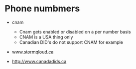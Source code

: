 # Phone numbmers

* cnam
  * Cnam gets enabled or disabled on a per number basis
  * CNAM is a USA thing only
  * Canadian DID's do not support CNAM for example
  
* www.stormqloud.ca
* http://www.canadadids.ca
